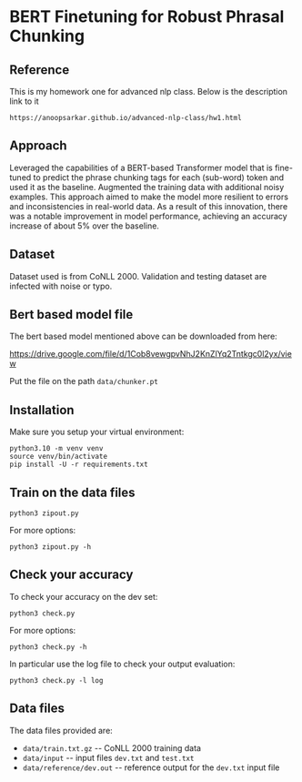 # BERT Finetuning for Robust Phrasal Chunking
## Reference
This is my homework one for advanced nlp class. Below is the description link to it

    https://anoopsarkar.github.io/advanced-nlp-class/hw1.html

## Approach
Leveraged the capabilities of a BERT-based Transformer model that is fine-tuned to predict the phrase chunking tags for each (sub-word) token and used it as the baseline.
Augmented the training data with additional noisy examples. This approach aimed to make the model more resilient to errors and inconsistencies in real-world data. As a result of this innovation, there was a notable improvement in model performance, achieving an accuracy increase of about 5% over the baseline.
## Dataset
Dataset used is from CoNLL 2000. Validation and testing dataset are infected with noise or typo.

## Bert based model file

The bert based model mentioned above can be downloaded from here:

https://drive.google.com/file/d/1Cob8vewgpvNhJ2KnZlYq2Tntkgc0l2yx/view

Put the file on the path `data/chunker.pt`

## Installation

Make sure you setup your virtual environment:

    python3.10 -m venv venv
    source venv/bin/activate
    pip install -U -r requirements.txt

## Train on the data files

    python3 zipout.py

For more options:

    python3 zipout.py -h

## Check your accuracy

To check your accuracy on the dev set:

    python3 check.py

For more options:

    python3 check.py -h

In particular use the log file to check your output evaluation:

    python3 check.py -l log



## Data files

The data files provided are:

* `data/train.txt.gz` -- CoNLL 2000 training data
* `data/input` -- input files `dev.txt` and `test.txt`
* `data/reference/dev.out` -- reference output for the `dev.txt` input file

